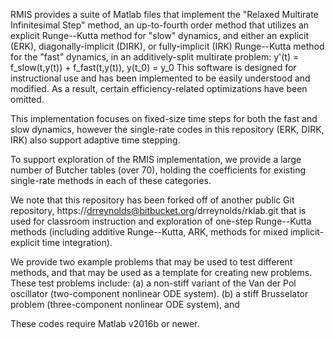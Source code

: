 RMIS provides a suite of Matlab files that implement the "Relaxed Multirate Infinitesimal Step" method, an up-to-fourth order method that utilizes an explicit Runge--Kutta method for "slow" dynamics, and either an explicit (ERK), diagonally-implicit (DIRK), or fully-implicit (IRK) Runge--Kutta method for the "fast" dynamics, in an additively-split multirate problem:
   y'(t) = f_slow(t,y(t)) + f_fast(t,y(t)),
   y(t_0) = y_0
This software is designed for instructional use and has been implemented to be easily understood and modified.  As a result, certain efficiency-related optimizations have been omitted.

This implementation focuses on fixed-size time steps for both the fast and slow dynamics, however the single-rate codes in this repository (ERK, DIRK, IRK) also support adaptive time stepping.

To support exploration of the RMIS implementation, we provide a large number of Butcher tables (over 70), holding the coefficients for existing single-rate methods in each of these categories.

We note that this repository has been forked off of another public Git repository,
     https://drreynolds@bitbucket.org/drreynolds/rklab.git
that is used for classroom instruction and exploration of one-step Runge--Kutta methods (including additive Runge--Kutta, ARK, methods for mixed implicit-explicit time integration).

We provide two example problems that may be used to test different methods, and that may be used as a template for creating new problems.  These test problems include:
(a) a non-stiff variant of the Van der Pol oscillator (two-component
    nonlinear ODE system).
(b) a stiff Brusselator problem (three-component nonlinear ODE
    system), and

These codes require Matlab v2016b or newer.
